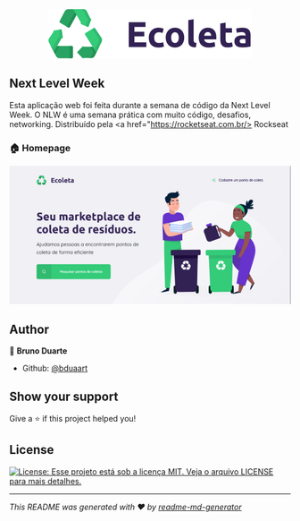 <center><img src="doc/logo.svg"> </center>

## Next Level Week
Esta aplicação web foi feita durante a semana de código da Next Level Week.
O NLW é uma semana prática com muito código, desafios, networking.
Distribuído pela <a href="https://rocketseat.com.br/> Rockseat </a>

### 🏠 Homepage
 <img src="doc/ecoleta.png">

## Author

👤 **Bruno Duarte**

* Github: [@bduaart](https://github.com/bduaart)

## Show your support

Give a ⭐️ if this project helped you!

## License
<p>
  <a href="#" target="_blank">
    <img alt="License: Esse projeto está sob a licença MIT. Veja o arquivo LICENSE para mais detalhes." src="https://img.shields.io/badge/License-Esse projeto está sob a licença MIT. Veja o arquivo LICENSE para mais detalhes.-yellow.svg" />
  </a>
</p>

***
_This README was generated with ❤️ by [readme-md-generator](https://github.com/kefranabg/readme-md-generator)_
